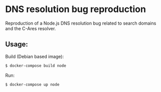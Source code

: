 # DNS resolution bug reproduction

Reproduction of a Node.js DNS resolution bug related to search domains and the C-Ares resolver.

## Usage:

Build (Debian based image):

```bash
$ docker-compose build node
```

Run:

```bash
$ docker-compose up node
```
